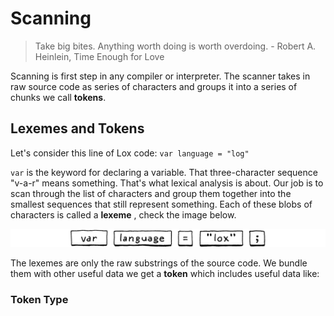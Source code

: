 # Scanning
> Take big bites. Anything worth doing is worth overdoing. - Robert A. Heinlein, Time Enough for Love

Scanning is first step in any compiler or interpreter. The scanner takes in raw source code as  series of characters
and groups it into a series of chunks we call **tokens**.

## Lexemes and Tokens

Let's consider this line of Lox code:
`var language = "log"`

`var` is the keyword for declaring a variable. That three-character sequence "v-a-r" means something.
That's what lexical analysis is about. Our job is to scan through the list of characters and group them
together into the smallest sequences that still represent something.
Each of these blobs of characters is called a **lexeme** , check the image below.

![](./assets/img.png)

The lexemes are only the raw substrings of the source code.
We bundle them with other useful data we get a **token** which includes
useful data like:

### Token Type

